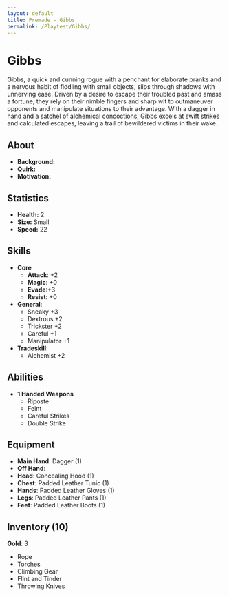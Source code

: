```yaml
---
layout: default
title: Premade - Gibbs
permalink: /Playtest/Gibbs/
---
```

# Gibbs
Gibbs, a quick and cunning rogue with a penchant for elaborate pranks and a nervous habit of fiddling with small objects, slips through shadows with unnerving ease. Driven by a desire to escape their troubled past and amass a fortune, they rely on their nimble fingers and sharp wit to outmaneuver opponents and manipulate situations to their advantage. With a dagger in hand and a satchel of alchemical concoctions, Gibbs excels at swift strikes and calculated escapes, leaving a trail of bewildered victims in their wake.
## About
- **Background:** 
- **Quirk:** 
- **Motivation:** 
## Statistics
- **Health:** 2
- **Size:** Small
- **Speed:** 22
## Skills
- **Core**
	- **Attack**: +2
	- **Magic**: +0
	- **Evade**:+3
	- **Resist**: +0
- **General**:
	- Sneaky +3
	- Dextrous +2
	- Trickster +2
	- Careful +1
	- Manipulator +1
- **Tradeskill**:
	- Alchemist +2
## Abilities
- **1 Handed Weapons**
	- Riposte
	- Feint
	- Careful Strikes
	- Double Strike
## Equipment
- **Main Hand**: Dagger (1)
- **Off Hand**:
- **Head**: Concealing Hood (1)
- **Chest**: Padded Leather Tunic (1)
- **Hands**: Padded Leather Gloves (1)
- **Legs**: Padded Leather Pants (1)
- **Feet**: Padded Leather Boots (1)
## Inventory (10)
**Gold**: 3
- Rope
- Torches
- Climbing Gear
- Flint and Tinder
- Throwing Knives

